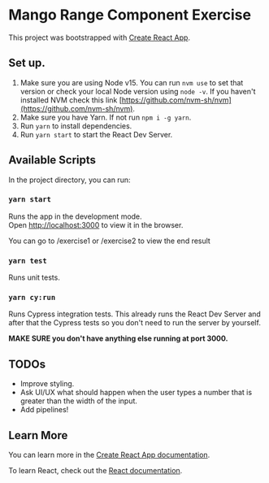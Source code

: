 # Mango Range Component Exercise

This project was bootstrapped with [Create React App](https://github.com/facebook/create-react-app).

## Set up.

1. Make sure you are using Node v15. You can run ```nvm use``` to set that version or check your local Node version using ```node -v```. If you haven't installed NVM check this link [https://github.com/nvm-sh/nvm](https://github.com/nvm-sh/nvm).
2. Make sure you have Yarn. If not run ```npm i -g yarn```.
3. Run ```yarn``` to install dependencies.
4. Run ```yarn start``` to start the React Dev Server.

## Available Scripts

In the project directory, you can run:

### `yarn start`

Runs the app in the development mode.\
Open [http://localhost:3000](http://localhost:3000) to view it in the browser.

You can go to /exercise1 or /exercise2 to view the end result

### `yarn test`

Runs unit tests.

### `yarn cy:run`

Runs Cypress integration tests. This already runs the React Dev Server and after that the 
Cypress tests so you don't need to run the server by yourself. 

**MAKE SURE you don't have anything else running at port 3000.**

## TODOs
- Improve styling.
- Ask UI/UX what should happen when the user types a number that is greater than the width of the input.
- Add pipelines! 

## Learn More

You can learn more in the [Create React App documentation](https://facebook.github.io/create-react-app/docs/getting-started).

To learn React, check out the [React documentation](https://reactjs.org/).
